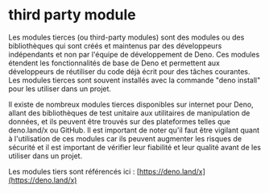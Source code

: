 # third party module

Les modules tierces (ou third-party modules) sont des modules ou des bibliothèques qui sont créés et maintenus par des développeurs indépendants et non par l'équipe de développement de Deno. Ces modules étendent les fonctionnalités de base de Deno et permettent aux développeurs de réutiliser du code déjà écrit pour des tâches courantes. Les modules tierces sont souvent installés avec la commande "deno install" pour les utiliser dans un projet.

Il existe de nombreux modules tierces disponibles sur internet pour Deno, allant des bibliothèques de test unitaire aux utilitaires de manipulation de données, et ils peuvent être trouvés sur des plateformes telles que deno.land/x ou GitHub. Il est important de noter qu'il faut être vigilant quant à l'utilisation de ces modules car ils peuvent augmenter les risques de sécurité et il est important de vérifier leur fiabilité et leur qualité avant de les utiliser dans un projet.



Les modules tiers sont référencés ici : [https://deno.land/x](https://deno.land/x)
